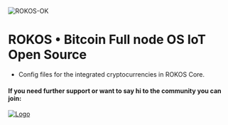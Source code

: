 
![ROKOS-OK](https://i.imgur.com/i5xr6Y2.png)

ROKOS • Bitcoin Full node OS IoT Open Source
=========================== 
* Config files for the integrated cryptocurrencies in ROKOS Core.

#### If you need further support or want to say hi to the community you can join:

<a href="https://discord.io/bitcoin">
    <img alt="Logo" src="https://discordapp.com/api/guilds/213747404745211904/widget.png?style=banner2">
  </a>

